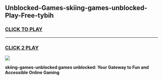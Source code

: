 
## Unblocked-Games-skiing-games-unblocked-Play-Free-tybih
<h3>
<a href="https://premium76.site?title=skiing-games-unblocked&ref=21A">CLICK TO PLAY</a></h3>
<hr>

<h3>
<a href="https://premium76.site?title=skiing-games-unblocked&ref=21A">CLICK 2 PLAY</a>
  
</h3>

<a href="https://premium76.site?title=skiing-games-unblocked&ref=21A"><img src="https://clearcache.store/games.png"></a>


**skiing-games-unblocked games unblocked: Your Gateway to Fun and Accessible Online Gaming**

